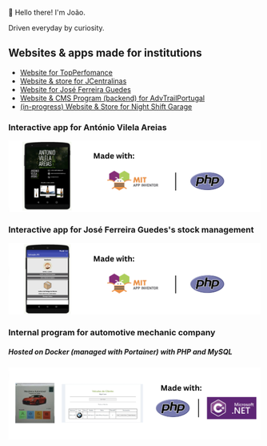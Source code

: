 👋 Hello there! I'm João.

Driven everyday by curiosity.

## Websites & apps made for institutions
- [Website for TopPerfomance](https://top-performance.pt/)
- [Website & store for JCentralinas](https://jcentralinas.com/)
- [Website for José Ferreira Guedes](https://jfg.pt/)
- [Website & CMS Program (backend) for AdvTrailPortugal](https://advtrailportugal.pt/)
- [(in-progress) Website & Store for Night Shift Garage](http://motopartspedro.42web.io/)

### Interactive app for António Vilela Areias
![alt text](https://github.com/FindingBits/FindingBits/blob/main/img/1.png)

### Interactive app for José Ferreira Guedes's stock management
![alt text](https://github.com/FindingBits/FindingBits/blob/main/img/2.png)

### Internal program for automotive mechanic company
##### Hosted on Docker (managed with Portainer) with PHP and MySQL
![alt text](https://github.com/FindingBits/FindingBits/blob/main/img/3.png)
